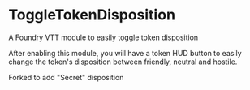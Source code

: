 # ToggleTokenDisposition
A Foundry VTT module to easily toggle token disposition

After enabling this module, you will have a token HUD button to easily change the token's disposition between friendly, neutral and hostile.

Forked to add "Secret" disposition
